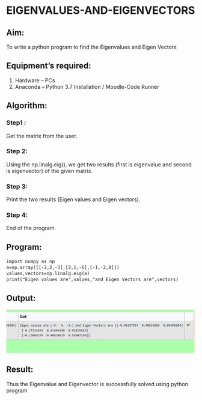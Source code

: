 # EIGENVALUES-AND-EIGENVECTORS
## Aim:
To write a python program to find the Eigenvalues and Eigen Vectors
## Equipment’s required:
1. 	Hardware – PCs
2. 	Anaconda – Python 3.7 Installation / Moodle-Code Runner
## Algorithm:
### Step1 : 
Get the matrix from the user.
### Step 2: 
Using the np.linalg.eig(),  we get two results (first is eigenvalue and second is eigenvector) of the given matrix.
### Step 3: 
Print the two results (Eigen values and Eigen vectors).
### Step 4: 
End of the program.

## Program:
~~~
import numpy as np
a=np.array([[-2,2,-3],[2,1,-6],[-1,-2,0]])
values,vectors=np.linalg.eig(a)
print("Eigen values are",values,"and Eigen Vectors are",vectors)
~~~

## Output:
![Github Logo](kumar.jpg)
## Result:
Thus the Eigenvalue and Eigenvector is successfully solved using python program
